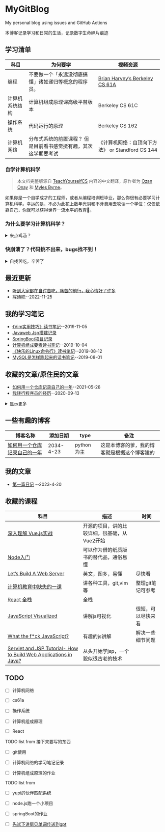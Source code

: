 # MyGitBlog

My personal blog using issues and GitHub Actions 

本博客记录学习和日常的生活，记录数字生命碎片痕迹

## 学习清单
| 科目 | 为何要学 |视频资源| 
 | ---- | ---- | ---- |
| 编程 | 不要做一个「永远没彻底搞懂」诸如递归等概念的程序员。 | [Brian Harvey’s Berkeley CS 61A](#)  |
| 计算机系统结构 | 计算机组成原理课高级平替版本 | Berkeley CS 61C |
| 操作系统 |代码运行的原理 | Berkeley CS 162  |
| 计算机网络 | 分布式系统的前置课程？ 但是目前看书感觉挺有趣，其次这学期要考试 | 《计算机网络：自顶向下方法》 or Standford CS 144 |

### 自学计算机科学

> 本文档完整版源自 [TeachYourselfCS](https://teachyourselfcs.com) 内容的中文翻译，原作者为 [Ozan Onay](https://twitter.com/oznova_) 和 [Myles Byrne](https://twitter.com/quackingduck)。

如果你是一个自学成才的工程师，或者从编程培训班毕业，那么你很有必要学习计算机科学。幸运的是，不必为此花上数年光阴和不菲费用去攻读一个学位：仅仅依靠自己，你就可以获得世界一流水平的教育💸。


### 为什么要学习计算机科学？

<details><summary>来点鸡汤？</summary>

软件工程师分为两种：一种充分理解了计算机科学，从而有能力应对充满挑战的创造性工作；另一种仅仅凭着对一些高级工具的熟悉而勉强应付。

这两种人都自称软件工程师，都能在职业生涯早期挣到差不多的工资。然而，随着时间流逝，第一种工程师不断成长，所做的事情将会越来越有意义且更为高薪，不论是有价值的商业工作、突破性的开源项目、技术上的领导力或者高质量的个人贡献。

> 全球短信系统每日收发约 200 亿条信息，而仅仅靠 57 名工程师，现在的 WhatsApp 每日收发 420 亿条。
>
> — Benedict Evans (@BenedictEvans) [2016 年 2 月 2 日](https://twitter.com/BenedictEvans/status/694342874729545729)

第一种工程师总是寻求深入学习计算机科学的方法，或是通过传统的方法学习，或是在职业生涯中永无止息地学习；第二种工程师
通常浮于表面，只学习某些特定的工具和技术，而不研究其底层的基本原理，仅仅在技术潮流的风向改变时学习新的技能。

如今，涌入计算机行业的人数激增，然而计算机专业的毕业生数量基本上未曾改变。第二种工程师的供过于求正在开始减少他们的工作机会，使他们无法涉足行业内更加有意义的工作。对你而言，不论正在努力成为第一种工程师，还是只想让自己的职业生涯更加安全，学习计算机科学是唯一可靠的途径。

**or just for fun!**

</details>

### 快崩溃了？代码挑不出来，bugs找不到！

<details><summary>自找苦吃，辛苦了</summary>

![image](https://user-images.githubusercontent.com/105039020/233700183-e31dbd3d-a0f3-4fd6-a9e8-9348fb1acff3.png)
![image](https://user-images.githubusercontent.com/105039020/233700927-0ca9d4b1-1e22-43fd-a041-9eb6d9cbc10c.png)
![image](https://user-images.githubusercontent.com/105039020/233701450-e324799e-a37a-4dde-ab6c-c7c253ef36e8.png)

</details>




## 最近更新
- [听到大家都在自讨苦吃，痛苦的前行，我心情好了许多]()
- [写诗吧](https://github.com/yihong0618/gitblog/issues/254)--2022-11-25

## 我的学习笔记
- [《Vim实用技巧》读书笔记](https://github.com/yihong0618/gitblog/issues/74)--2019-11-05
- [Javaweb Jsp搭建记录](#)
- [SpringBoot项目记录](#)
- [计算机组成要素读书笔记](https://github.com/yihong0618/gitblog/issues/52)--2019-10-04
- [《快乐的Linux命令行》读书笔记](https://github.com/yihong0618/gitblog/issues/23)--2019-08-12
- [MySQL是怎样跑起来的读书笔记](https://github.com/yihong0618/gitblog/issues/13)--2019-08-01



## 收藏的文章/原住民的文章
- [如何用一个仓库记录自己的一年](https://github.com/yihong0618/gitblog/issues/209)--2021-05-28
- [我转行程序员的经历](https://github.com/yihong0618/gitblog/issues/186)--2020-09-13

<details><summary>显示更多</summary>

- [推荐一些我一直关注的觉得不错的和 Python 相关的独立博客](https://github.com/yihong0618/gitblog/issues/195)--2020-11-20
- [自律](https://github.com/yihong0618/gitblog/issues/32)--2019-09-11
- [关于成长](https://github.com/yihong0618/gitblog/issues/31)--2019-09-06
- [总结很重要啊](https://github.com/yihong0618/gitblog/issues/28)--2019-08-29
- [懈怠](https://github.com/yihong0618/gitblog/issues/27)--2019-08-24
- [有趣与无趣](https://github.com/yihong0618/gitblog/issues/221)--2021-10-13
</details>

## 一些有趣的博客
|博客名称 | 添加日期 | type | 备注|
| ---- | ---- | ---- | ---- |
|[如何用一个仓库记录自己的一年](https://github.com/yihong0618/gitblog/issues/209)|2034-4-23|python为主| 这是本博客的爹，我的博客就是根据这个博客建的|

## 我的文章

- [第一篇日记](https://github.com/QiYongchuan/MyGitBlog/issues/1#issue-1676844335) --2023-4-20

## 收藏的课程

| 科目 | 描述 |时间| 
| ---- | ---- | ---- |
| [深入理解 Vue.js实战](https://github.com/godbasin/vue-ebook)| 开源的项目，讲的比较详细，很基础，从Vue2开始|  |
| [Node入门](https://www.nodebeginner.org/index-zh-cn.html) |可以作为借的纸质版书的替代品，通俗易懂 |
|[Let’s Build A Web Server](https://ruslanspivak.com/lsbaws-part1/)|英文，图多，易懂| 尽快看
|[计算机教育中缺失的一课](https://missing-semester-cn.github.io/)|讲各种工具，git,vim等| 整理git笔记可参考
|[React 全栈](https://fullstackopen.com/zh/)|全栈| |
|[JavaScript Visualized](https://dev.to/lydiahallie/javascript-visualized-event-loop-3dif)| 讲解js可视化|很短，可以尽快来看 |
|[What the f*ck JavaScript?](https://github.com/denysdovhan/wtfjs/blob/master/README-zh-cn.md)|有趣的js讲解| 解决一些细节问题|
|[Servlet and JSP Tutorial- How to Build Web Applications in Java?](https://www.edureka.co/blog/servlet-and-jsp-tutorial/)|从头开始学jsp，一个貌似很古老的技术 | |




## TODO
 
- [ ] 计算机网络
- [ ] cs61a
- [ ] 操作系统
- [ ] 计算机组成原理
- [ ] React


TODO list from 接下来要写的东西
- [ ] git使用
- [ ] 计算机网络的学习笔记记录
- [ ] 计算机组成原理的作业



TODO list from
- [ ] yupi的伙伴匹配系统
- [ ] node.js跑一个小项目
- [ ] springBoot的作业
- [ ] [先试下讲扇贝单词传送到gpt](
https://mobile.twitter.com/yihong0618/status/1649433890032082944)


